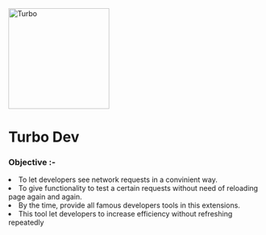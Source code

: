 <img src="https://i.imgur.com/gcglveQ.png" alt="Turbo" width="200" />

<h1>Turbo Dev</h1>

<h3>Objective :-</h3>

<li>
   To let developers see network requests in a convinient way.
</li>

<li>
   To give functionality to test a certain requests without need of reloading page again and again.
</li>

<li>By the time, provide all famous developers tools in this extensions.</li>
<li>
   This tool let developers to increase efficiency without refreshing repeatedly
</li>
